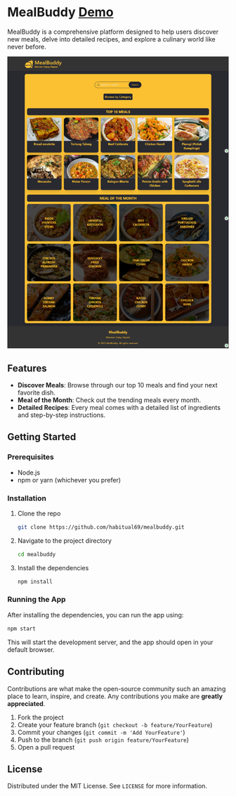# MealBuddy [Demo](https://habitual69.github.io/mealbuddy/)

MealBuddy is a comprehensive platform designed to help users discover new meals, delve into detailed recipes, and explore a culinary world like never before.

![Screenshot of MealBuddy](./screenshots/mealbuddy.png) <!-- Replace 'path_to_screenshot.png' with the path to a screenshot of your app if available -->

## Features

- **Discover Meals**: Browse through our top 10 meals and find your next favorite dish.
- **Meal of the Month**: Check out the trending meals every month.
- **Detailed Recipes**: Every meal comes with a detailed list of ingredients and step-by-step instructions.

## Getting Started

### Prerequisites

- Node.js
- npm or yarn (whichever you prefer)

### Installation

1. Clone the repo
   ```sh
   git clone https://github.com/habitual69/mealbuddy.git
   ```
2. Navigate to the project directory
   ```sh
   cd mealbuddy
   ```
3. Install the dependencies
   ```sh
   npm install
   ```

### Running the App

After installing the dependencies, you can run the app using:

```sh
npm start
```

This will start the development server, and the app should open in your default browser.

## Contributing

Contributions are what make the open-source community such an amazing place to learn, inspire, and create. Any contributions you make are **greatly appreciated**.

1. Fork the project
2. Create your feature branch (`git checkout -b feature/YourFeature`)
3. Commit your changes (`git commit -m 'Add YourFeature'`)
4. Push to the branch (`git push origin feature/YourFeature`)
5. Open a pull request

## License

Distributed under the MIT License. See `LICENSE` for more information.
